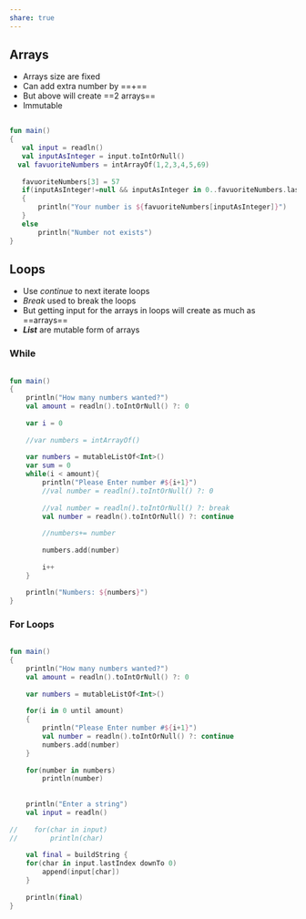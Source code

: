 ```yaml
---
share: true
---
```

## Arrays
 * Arrays size are fixed
 * Can add extra number by ==+==
 * But above will create ==2 arrays==
 * Immutable
 ```kotlin
   
fun main()  
{  
    val input = readln()  
    val inputAsInteger = input.toIntOrNull()  
   val favuoriteNumbers = intArrayOf(1,2,3,4,5,69)  
  
    favuoriteNumbers[3] = 57  
    if(inputAsInteger!=null && inputAsInteger in 0..favuoriteNumbers.lastIndex)  
    {  
        println("Your number is ${favuoriteNumbers[inputAsInteger]}")  
    }  
    else  
        println("Number not exists")  
}
```
## Loops
* Use *continue* to next iterate loops
* *Break* used to break the loops
* But getting input for the arrays in loops will create as much as ==arrays==
* ***List*** are mutable form of arrays

### While
```kotlin
  
fun main()  
{  
    println("How many numbers wanted?")  
    val amount = readln().toIntOrNull() ?: 0  
  
    var i = 0  
  
    //var numbers = intArrayOf()  
  
    var numbers = mutableListOf<Int>()  
    var sum = 0  
    while(i < amount){  
        println("Please Enter number #${i+1}")  
        //val number = readln().toIntOrNull() ?: 0  
  
        //val number = readln().toIntOrNull() ?: break  
        val number = readln().toIntOrNull() ?: continue  
  
        //numbers+= number  
  
        numbers.add(number)  
  
        i++  
    }  
  
    println("Numbers: ${numbers}")  
}
```

### For Loops
 
```kotlin
  
fun main()  
{  
    println("How many numbers wanted?")  
    val amount = readln().toIntOrNull() ?: 0  
  
    var numbers = mutableListOf<Int>()  
  
    for(i in 0 until amount)  
    {  
        println("Please Enter number #${i+1}")  
        val number = readln().toIntOrNull() ?: continue  
        numbers.add(number)  
    }  
  
    for(number in numbers)  
        println(number)  
  
  
    println("Enter a string")  
    val input = readln()  
  
//    for(char in input)  
//        println(char)  
  
    val final = buildString {  
    for(char in input.lastIndex downTo 0)  
        append(input[char])  
    }  
  
    println(final)  
}
```

